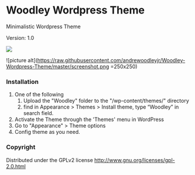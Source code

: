 # Woodley Wordpress Theme
Minimalistic Wordpress Theme

Version: 1.0

![](https://gyazo.com/eb5c5741b6a9a16c692170a41a49c858.png)

![picture alt](https://raw.githubusercontent.com/andrewoodleyjr/Woodley-Wordpress-Theme/master/screenshot.png =250x250)

### Installation
1. One of the following
   1. Upload the "Woodley" folder to the "/wp-content/themes/" directory
   2. find in Appearance > Themes > Install theme, type “Woodley” in search field.
2. Activate the Theme through the 'Themes' menu in WordPress
3. Go to "Appearance" > Theme options
4. Config theme as you need.
 
### Copyright
Distributed under the GPLv2 license http://www.gnu.org/licenses/gpl-2.0.html
